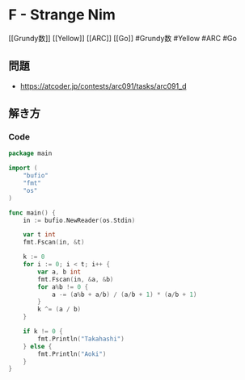 # F - Strange Nim
[[Grundy数]] [[Yellow]] [[ARC]] [[Go]]
#Grundy数 #Yellow #ARC #Go 

## 問題
- https://atcoder.jp/contests/arc091/tasks/arc091_d

## 解き方
### Code
```Go
package main

import (
	"bufio"
	"fmt"
	"os"
)

func main() {
	in := bufio.NewReader(os.Stdin)

	var t int
	fmt.Fscan(in, &t)

	k := 0
	for i := 0; i < t; i++ {
		var a, b int
		fmt.Fscan(in, &a, &b)
		for a%b != 0 {
			a -= (a%b + a/b) / (a/b + 1) * (a/b + 1)
		}
		k ^= (a / b)
	}

	if k != 0 {
		fmt.Println("Takahashi")
	} else {
		fmt.Println("Aoki")
	}
}
```